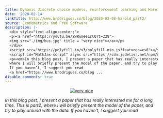 ```yaml
---
title: Dynamic discrete choice models, reinforcement learning and Harold, part 2
date: '2020-02-14'
linkTitle: http://www.brodrigues.co/blog/2020-02-08-harold_part2/
source: Econometrics and Free Software
description: |-
  <div style="text-align:center;">
  <p><a href="https://youtu.be/ZwRuneeLsCQ?t=229">
  <img src="./img/bus.jpg" title = "very nice"></a></p>
  </div>
  <script src="https://polyfill.io/v3/polyfill.min.js?features=es6"></script>
  <script id="MathJax-script" async src="https://cdn.jsdelivr.net/npm/mathjax@3/es5/tex-mml-chtml.js"></script>
  <p><em>In this blog post, I present a paper that has really interested me for a long time. This is part2,
  where I will briefly present the model of the paper, and try to play around with the data.
  If you haven’t, I suggest you read
  <a href="https://www.brodrigues.co/blog ...
disable_comments: true
---
```

<div style="text-align:center;">
<p><a href="https://youtu.be/ZwRuneeLsCQ?t=229">
<img src="./img/bus.jpg" title = "very nice"></a></p>
</div>
<script src="https://polyfill.io/v3/polyfill.min.js?features=es6"></script>
<script id="MathJax-script" async src="https://cdn.jsdelivr.net/npm/mathjax@3/es5/tex-mml-chtml.js"></script>
<p><em>In this blog post, I present a paper that has really interested me for a long time. This is part2,
where I will briefly present the model of the paper, and try to play around with the data.
If you haven’t, I suggest you read
<a href="https://www.brodrigues.co/blog ...